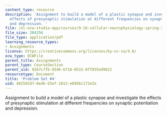 ```yaml
---
content_type: resource
description: 'Assignment to build a model of a plastic synapse and investigate the
  effects of presynaptic stimulation at different frequencies on synaptic potentiation
  and depression. '
file: /ol-ocw-studio-app/courses/9-16-cellular-neurophysiology-spring-2002/482583d70edb55ef1813e8956c172e2e_problem_set_4.pdf
file_size: 204256
file_type: application/pdf
learning_resource_types:
- Assignments
license: https://creativecommons.org/licenses/by-nc-sa/4.0/
ocw_type: OCWFile
parent_title: Assignments
parent_type: CourseSection
parent_uid: 9267c7fb-9546-6718-0532-0ff035e99822
resourcetype: Document
title: 'Problem Set #4'
uid: 482583d7-0edb-55ef-1813-e8956c172e2e
---
```

Assignment to build a model of a plastic synapse and investigate the effects of presynaptic stimulation at different frequencies on synaptic potentiation and depression. 